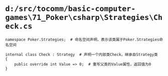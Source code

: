 # `d:/src/tocomm/basic-computer-games\71_Poker\csharp\Strategies\Check.cs`

```
namespace Poker.Strategies;  # 命名空间声明，表示该类属于Poker.Strategies命名空间

internal class Check : Strategy  # 声明一个内部类Check，继承自Strategy类
{
    public override int Value => 0;  # 重写父类的Value属性，返回值为0
}
```